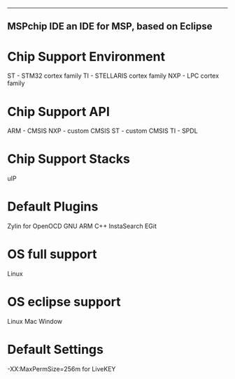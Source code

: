 -----------------------------------------
MSPchip IDE
an IDE for MSP, based on Eclipse
-----------------------------------------


Chip Support Environment
=========================================
ST  -  STM32 cortex family
TI  -  STELLARIS cortex family
NXP -  LPC cortex family

Chip Support API 
=========================================
ARM - CMSIS
NXP - custom CMSIS 
ST  - custom CMSIS
TI  - SPDL

Chip Support Stacks 
=========================================
uIP

Default Plugins
=========================================
Zylin for OpenOCD
GNU ARM C++
InstaSearch
EGit


OS full support
=========================================
Linux


OS eclipse support
=========================================
Linux
Mac
Window



Default Settings
=========================================
-XX:MaxPermSize=256m for LiveKEY
